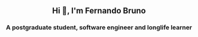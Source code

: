 <h2 align="center">Hi 👋, I'm Fernando Bruno</h2>
<h3 align="center">A postgraduate student, software engineer and longlife learner</h3>

